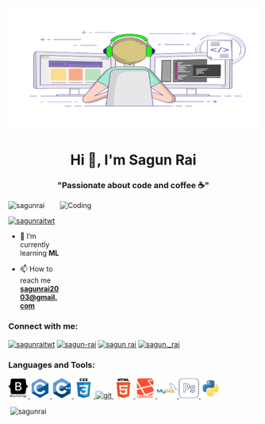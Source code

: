 <img src="https://raw.githubusercontent.com/devSouvik/devSouvik/master/gif3.gif" alt="Banner" width="900" height="250">

<h1 align="center">Hi 👋, I'm Sagun Rai</h1>
<h3 align="center">"Passionate about code and coffee ☕"</h3>
<img align="right" src="https://analyticsindiamag.com/wp-content/uploads/2018/12/developer-dribbble.gif" alt="Coding" width="400" height="220">


<p align="left"> <img src="https://komarev.com/ghpvc/?username=sagunrai&label=Profile%20views&color=0e75b6&style=flat" alt="sagunrai" /> </p>

<p align="left"> <a href="https://twitter.com/sagunraitwt" target="blank"><img src="https://img.shields.io/twitter/follow/sagunraitwt?logo=twitter&style=for-the-badge" alt="sagunraitwt" /></a> </p>

- 🌱 I’m currently learning **ML**

- 📫 How to reach me **sagunrai2003@gmail.com**

<h3 align="left">Connect with me:</h3>
<p align="left">
<a href="https://twitter.com/sagunraitwt" target="blank"><img align="center" src="https://raw.githubusercontent.com/rahuldkjain/github-profile-readme-generator/master/src/images/icons/Social/twitter.svg" alt="sagunraitwt" height="30" width="40" /></a>
<a href="https://linkedin.com/in/sagun-rai" target="blank"><img align="center" src="https://raw.githubusercontent.com/rahuldkjain/github-profile-readme-generator/master/src/images/icons/Social/linked-in-alt.svg" alt="sagun-rai" height="30" width="40" /></a>
<a href="https://fb.com/sagun rai" target="blank"><img align="center" src="https://raw.githubusercontent.com/rahuldkjain/github-profile-readme-generator/master/src/images/icons/Social/facebook.svg" alt="sagun rai" height="30" width="40" /></a>
<a href="https://instagram.com/sagun._rai" target="blank"><img align="center" src="https://raw.githubusercontent.com/rahuldkjain/github-profile-readme-generator/master/src/images/icons/Social/instagram.svg" alt="sagun._rai" height="30" width="40" /></a>
</p>

<h3 align="left">Languages and Tools:</h3>
<p align="left"> <a href="https://getbootstrap.com" target="_blank" rel="noreferrer"> <img src="https://raw.githubusercontent.com/devicons/devicon/master/icons/bootstrap/bootstrap-plain-wordmark.svg" alt="bootstrap" width="40" height="40"/> </a> <a href="https://www.cprogramming.com/" target="_blank" rel="noreferrer"> <img src="https://raw.githubusercontent.com/devicons/devicon/master/icons/c/c-original.svg" alt="c" width="40" height="40"/> </a> <a href="https://www.w3schools.com/cpp/" target="_blank" rel="noreferrer"> <img src="https://raw.githubusercontent.com/devicons/devicon/master/icons/cplusplus/cplusplus-original.svg" alt="cplusplus" width="40" height="40"/> </a> <a href="https://www.w3schools.com/css/" target="_blank" rel="noreferrer"> <img src="https://raw.githubusercontent.com/devicons/devicon/master/icons/css3/css3-original-wordmark.svg" alt="css3" width="40" height="40"/> </a> <a href="https://git-scm.com/" target="_blank" rel="noreferrer"> <img src="https://www.vectorlogo.zone/logos/git-scm/git-scm-icon.svg" alt="git" width="40" height="40"/> </a> <a href="https://www.w3.org/html/" target="_blank" rel="noreferrer"> <img src="https://raw.githubusercontent.com/devicons/devicon/master/icons/html5/html5-original-wordmark.svg" alt="html5" width="40" height="40"/> </a> <a href="https://laravel.com/" target="_blank" rel="noreferrer"> <img src="https://raw.githubusercontent.com/devicons/devicon/master/icons/laravel/laravel-plain-wordmark.svg" alt="laravel" width="40" height="40"/> </a> <a href="https://www.mysql.com/" target="_blank" rel="noreferrer"> <img src="https://raw.githubusercontent.com/devicons/devicon/master/icons/mysql/mysql-original-wordmark.svg" alt="mysql" width="40" height="40"/> </a> <a href="https://www.photoshop.com/en" target="_blank" rel="noreferrer"> <img src="https://raw.githubusercontent.com/devicons/devicon/master/icons/photoshop/photoshop-line.svg" alt="photoshop" width="40" height="40"/> </a> <a href="https://www.python.org" target="_blank" rel="noreferrer"> <img src="https://raw.githubusercontent.com/devicons/devicon/master/icons/python/python-original.svg" alt="python" width="40" height="40"/> </a> </p>


<p>&nbsp;<img align="center" src="https://github-readme-stats.vercel.app/api?username=sagunrai&show_icons=true&locale=en" alt="sagunrai" /></p>

